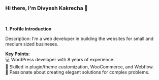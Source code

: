 ### Hi there, I'm Divyesh Kakrecha 👋

<br />

**1. Profile Introduction**

Description: I'm a web developer in building the websites for small and medium sized busineses.

**Key Points:**<br />
💻 WordPress developer with 8 years of experience.<br />
🔧 Skilled in plugin/theme customization, WooCommerce, and Webflow.<br />
🌟 Passionate about creating elegant solutions for complex problems.
